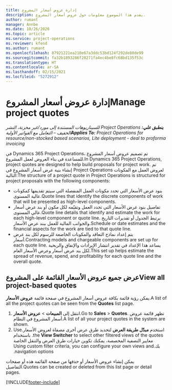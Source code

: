 ```yaml
---
title: إدارة عروض أسعار المشروع
description: يقدم هذا الموضوع معلومات حول عروض أسعار المشروع.
author: rumant
manager: Annbe
ms.date: 10/26/2020
ms.topic: article
ms.service: project-operations
ms.reviewer: kfend
ms.author: rumant
ms.openlocfilehash: 87921221ea210e67a3ddc53bd124f292de80de99
ms.sourcegitcommit: fa32b1893286f20271fa4ec4be8fc68bd135f53c
ms.translationtype: HT
ms.contentlocale: ar-SA
ms.lasthandoff: 02/15/2021
ms.locfileid: "5272912"
---
```

# <a name="manage-project-quotes"></a><span data-ttu-id="54783-103">إدارة عروض أسعار المشروع</span><span class="sxs-lookup"><span data-stu-id="54783-103">Manage project quotes</span></span>

<span data-ttu-id="54783-104">_**ينطبق علي:** ‏‫Project Operations للسيناريوهات المستندة إلى مورد/غير مخزنة‬، ‏‫النشر الخفيف – التعامل مع الفواتير الأولية‬_</span><span class="sxs-lookup"><span data-stu-id="54783-104">_**Applies To:** Project Operations for resource/non-stocked based scenarios, Lite deployment - deal to proforma invoicing_</span></span>

<span data-ttu-id="54783-105">في Dynamics 365 Project Operations، تم تصميم عروض أسعار المشروع للمساعدة في بناء العروض لعمل المشروع.</span><span class="sxs-lookup"><span data-stu-id="54783-105">In Dynamics 365 Project Operations, project quotes are designed to help build proposals for project work.</span></span> <span data-ttu-id="54783-106">تم إنشاء بنية عرض أسعار المشروع في Project Operations لعروض العمل مع المكونات التالية:</span><span class="sxs-lookup"><span data-stu-id="54783-106">The structure of a project quote in Project Operations is structured for project proposals with the following components:</span></span>

  - <span data-ttu-id="54783-107">بنود عرض الأسعار التي تحدد مكونات العمل المنفصلة التي سيتم تقديمها كمكونات عالية المستوى.</span><span class="sxs-lookup"><span data-stu-id="54783-107">Quote lines that identify the discrete components of work that will be presented as high-level components.</span></span>
  - <span data-ttu-id="54783-108">تفاصيل بنود عرض الأسعار التي تحدد العمل وتقيّمه لكل مكون أو بند عرض أسعار عالي المستوى.</span><span class="sxs-lookup"><span data-stu-id="54783-108">Quote line details that identify and estimate the work for each high-level component or quote line.</span></span> <span data-ttu-id="54783-109">يرتبط الجدول أو تقديرات التاريخ والجوانب المالية للعمل ببند عرض الأسعار.</span><span class="sxs-lookup"><span data-stu-id="54783-109">Schedule or date estimates and the financial aspects for the work are tied to that quote line.</span></span>
  - <span data-ttu-id="54783-110">يتم إعداد نماذج التعاقد والمكونات الخاضعة للرسوم لكل بند عرض أسعار.</span><span class="sxs-lookup"><span data-stu-id="54783-110">Contracting models and chargeable components are set up for each quote line.</span></span> <span data-ttu-id="54783-111">يساعد هذا الإعداد في تقدير انتشار الإيرادات والإنفاق والربحية لكل بند عرض أسعار وعرض الأسعار العام.</span><span class="sxs-lookup"><span data-stu-id="54783-111">This set up helps estimate the spread of revenue, spend, and profitability for each quote line and the overall quote.</span></span>

## <a name="view-all-project-based-quotes"></a><span data-ttu-id="54783-112">عرض جميع عروض الأسعار القائمة على المشروع</span><span class="sxs-lookup"><span data-stu-id="54783-112">View all project-based quotes</span></span>

<span data-ttu-id="54783-113">يمكن رؤية قائمة بكافة عروض أسعار المشروع في صفحة قائمة **عروض الأسعار**.</span><span class="sxs-lookup"><span data-stu-id="54783-113">A list of all the project quotes can be seen from the **Quotes** list page.</span></span> 

1. <span data-ttu-id="54783-114">انتقل إلى **المبيعات** > **عروض الأسعار**.</span><span class="sxs-lookup"><span data-stu-id="54783-114">Go to **Sales** > **Quotes**.</span></span> <span data-ttu-id="54783-115">تظهر قائمة عروض أسعار المشروع في النظام.</span><span class="sxs-lookup"><span data-stu-id="54783-115">A list of all your project quotes in the system are shown.</span></span> 
2. <span data-ttu-id="54783-116">استخدم **مبدّل طريقة العرض‬‏‫** لتحديد طرق عرض أخرى مصفاة لعروض الأسعار.</span><span class="sxs-lookup"><span data-stu-id="54783-116">Use the **View Switcher** to select other filtered views of the quotes.</span></span> <span data-ttu-id="54783-117">باستخدام معايير التصفية المخصصة، يمكنك تكوين خيارات طرق العرض والتنقل الخاصة بك.</span><span class="sxs-lookup"><span data-stu-id="54783-117">Using custom filter criteria, you can configure your own views and navigation options.</span></span>

<span data-ttu-id="54783-118">يمكن إنشاء عروض الأسعار أو حذفها من صفحة القائمة هذه أو صفحات التفاصيل.</span><span class="sxs-lookup"><span data-stu-id="54783-118">Quotes can be created or deleted from this list page or detail pages.</span></span>


[!INCLUDE[footer-include](../../includes/footer-banner.md)]
